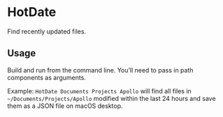 # HotDate

Find recently updated files.

## Usage

Build and run from the command line. You’ll need to pass in path components as arguments.

Example: `HotDate Documents Projects Apollo` will find all files in `~/Documents/Projects/Apollo` modified within the last 24 hours and save them as a JSON file on macOS desktop.

